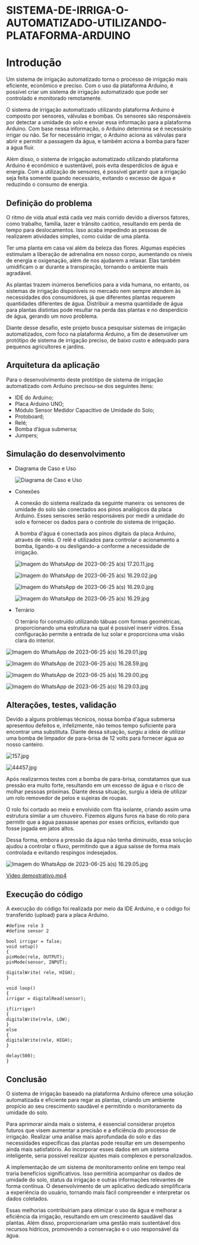 # SISTEMA-DE-IRRIGA-O-AUTOMATIZADO-UTILIZANDO-PLATAFORMA-ARDUINO
# Introdução

Um sistema de irrigação automatizado torna o processo de irrigação mais eficiente, econômico e preciso. Com o uso da plataforma Arduino, é possível criar um sistema de irrigação automatizado que pode ser controlado e monitorado remotamente.

O sistema de irrigação automatizado utilizando plataforma Arduino é composto por sensores, válvulas e bombas. Os sensores são responsáveis por detectar a umidade do solo e enviar essa informação para a plataforma Arduino. Com base nessa informação, o Arduino determina se é necessário irrigar ou não. Se for necessário irrigar, o Arduino aciona as válvulas para abrir e permitir a passagem da água, e também aciona a bomba para fazer a água fluir.

Além disso, o sistema de irrigação automatizado utilizando plataforma Arduino é econômico e sustentável, pois evita desperdícios de água e energia. Com a utilização de sensores, é possível garantir que a irrigação seja feita somente quando necessário, evitando o excesso de água e reduzindo o consumo de energia.

## Definição do problema

O ritmo de vida atual está cada vez mais corrido devido a diversos fatores, como trabalho, família, lazer e trânsito caótico, resultando em perda de tempo para deslocamentos. Isso acaba impedindo as pessoas de realizarem atividades simples, como cuidar de uma planta.

Ter uma planta em casa vai além da beleza das flores. Algumas espécies estimulam a liberação de adrenalina em nosso corpo, aumentando os níveis de energia e oxigenação, além de nos ajudarem a relaxar. Elas também umidificam o ar durante a transpiração, tornando o ambiente mais agradável.

As plantas trazem inúmeros benefícios para a vida humana, no entanto, os sistemas de irrigação disponíveis no mercado nem sempre atendem às necessidades dos consumidores, já que diferentes plantas requerem quantidades diferentes de água. Distribuir a mesma quantidade de água para plantas distintas pode resultar na perda das plantas e no desperdício de água, gerando um novo problema.

Diante desse desafio, este projeto busca pesquisar sistemas de irrigação automatizados, com foco na plataforma Arduino, a fim de desenvolver um protótipo de sistema de irrigação preciso, de baixo custo e adequado para pequenos agricultores e jardins.

## Arquitetura da aplicação

Para o desenvolvimento deste protótipo de sistema de irrigação automatizado
com Arduino precisou-se dos seguintes itens:

- IDE do Arduino;
- Placa Arduino UNO;
- Módulo Sensor Medidor Capacitivo de Umidade do Solo;
- Protoboard;
- Relé;
- Bomba d’água submersa;
- Jumpers;

## Simulação do desenvolvimento

- Diagrama de Caso e Uso
    
   
    ![Diagrama de Caso e Uso](https://github.com/anacastro26/SISTEMA-DE-IRRIGA-O-AUTOMATIZADO-UTILIZANDO-PLATAFORMA-ARDUINO/assets/79887747/4cf52286-c95e-475d-b1e7-8c890746ee2e)

- Conexões
    
    A conexão do sistema realizada da seguinte maneira:
    os sensores de umidade do solo são conectados aos pinos analógicos da placa Arduino. Esses sensores serão responsáveis por medir a umidade do solo e fornecer os dados para o controle do sistema de irrigação.
    
    A bomba d'água é conectada aos pinos digitais da placa Arduino, através de relés. O relé é utilizados para controlar o acionamento a bomba, ligando-a ou desligando-a conforme a necessidade de irrigação.
    
    ![Imagem do WhatsApp de 2023-06-25 à(s) 17.20.11.jpg](https://s3-us-west-2.amazonaws.com/secure.notion-static.com/42f47f7e-c7bc-4b52-9166-a539df3f0476/Imagem_do_WhatsApp_de_2023-06-25_(s)_17.20.11.jpg)
    
    ![Imagem do WhatsApp de 2023-06-25 à(s) 16.29.02.jpg](https://s3-us-west-2.amazonaws.com/secure.notion-static.com/4a64dbd2-279f-4572-aa5c-22a4558c3a55/Imagem_do_WhatsApp_de_2023-06-25_(s)_16.29.02.jpg)
    
    ![Imagem do WhatsApp de 2023-06-25 à(s) 16.29.0.jpg](https://s3-us-west-2.amazonaws.com/secure.notion-static.com/10f9a90a-0023-48a2-921f-a98eb5eb9c55/Imagem_do_WhatsApp_de_2023-06-25_(s)_16.29.0.jpg)
    
    ![Imagem do WhatsApp de 2023-06-25 à(s) 16.29.jpg](https://s3-us-west-2.amazonaws.com/secure.notion-static.com/4148782e-2cc7-4b7e-9a02-7b1d7b1eca81/Imagem_do_WhatsApp_de_2023-06-25_(s)_16.29.jpg)
    

- Terrário
    
    O terrário foi construído utilizando tábuas com formas geométricas, proporcionando uma estrutura na qual é possível inserir vidros. Essa configuração permite a entrada de luz solar e proporciona uma visão clara do interior.
    

![Imagem do WhatsApp de 2023-06-25 à(s) 16.29.01.jpg](https://s3-us-west-2.amazonaws.com/secure.notion-static.com/8eab7ac1-45c6-46e9-bc1f-b6de299896d8/Imagem_do_WhatsApp_de_2023-06-25_(s)_16.29.01.jpg)

![Imagem do WhatsApp de 2023-06-25 à(s) 16.28.59.jpg](https://s3-us-west-2.amazonaws.com/secure.notion-static.com/fa3067ff-69d4-4025-b3ea-7f728865b56f/Imagem_do_WhatsApp_de_2023-06-25_(s)_16.28.59.jpg)

![Imagem do WhatsApp de 2023-06-25 à(s) 16.29.00.jpg](https://s3-us-west-2.amazonaws.com/secure.notion-static.com/9f038eb5-b5d4-4e25-a4f8-22b2280cb280/Imagem_do_WhatsApp_de_2023-06-25_(s)_16.29.00.jpg)

![Imagem do WhatsApp de 2023-06-25 à(s) 16.29.03.jpg](https://s3-us-west-2.amazonaws.com/secure.notion-static.com/ea1dad25-e686-4a6c-8f12-62ca4934d01b/Imagem_do_WhatsApp_de_2023-06-25_(s)_16.29.03.jpg)

## Alterações, testes, validação

Devido a alguns problemas técnicos, nossa bomba d'água submersa apresentou defeitos e, infelizmente, não temos tempo suficiente para encontrar uma substituta. Diante dessa situação, surgiu a ideia de utilizar uma bomba de limpador de para-brisa de 12 volts para fornecer água ao nosso canteiro.

![157.jpg](https://s3-us-west-2.amazonaws.com/secure.notion-static.com/f9bbb0ea-4279-4cc7-87bd-dcb33b92acca/157.jpg)

![44457.jpg](https://s3-us-west-2.amazonaws.com/secure.notion-static.com/aecdf416-7ab0-4086-a2ba-c047bd3e6b5b/44457.jpg)

Após realizarmos testes com a bomba de para-brisa, constatamos que sua pressão era muito forte, resultando em um excesso de água e o risco de molhar pessoas próximas. Diante dessa situação, surgiu a ideia de utilizar um rolo removedor de pelos e sujeiras de roupas.

O rolo foi cortado ao meio e envolvido com fita isolante, criando assim uma estrutura similar a um chuveiro. Fizemos alguns furos na base do rolo para permitir que a água passasse apenas por esses orifícios, evitando que fosse jogada em jatos altos.

Dessa forma, embora a pressão da água não tenha diminuído, essa solução ajudou a controlar o fluxo, permitindo que a água saísse de forma mais controlada e evitando respingos indesejados.

![Imagem do WhatsApp de 2023-06-25 à(s) 16.29.05.jpg](https://s3-us-west-2.amazonaws.com/secure.notion-static.com/c03c55a3-76d9-4b3f-9e1e-bb7665a37fd0/Imagem_do_WhatsApp_de_2023-06-25_(s)_16.29.05.jpg)

[Video demostrativo.mp4](https://s3-us-west-2.amazonaws.com/secure.notion-static.com/5c428caa-3144-47ea-aa46-307b03d43d79/Video_demostrativo.mp4)

## Execução do código

A execução do código foi realizada por meio da IDE Arduino, e o código foi transferido (upload) para a placa Arduino.

```arduino
#define rele 3
#define sensor 2

bool irrigar = false;
void setup()
{
pinMode(rele, OUTPUT);
pinMode(sensor, INPUT);

digitalWrite( rele, HIGH);
}

void loop()
{
irrigar = digitalRead(sensor);

if(irrigar)
{
digitalWrite(rele, LOW);
}
else
{
digitalWrite(rele, HIGH);
}

delay(500);
}
```

## Conclusão

O sistema de irrigação baseado na plataforma Arduino oferece uma solução automatizada e eficiente para regar as plantas, criando um ambiente propício ao seu crescimento saudável e permitindo o monitoramento da umidade do solo.

Para aprimorar ainda mais o sistema, é essencial considerar projetos futuros que visem aumentar a precisão e a eficiência do processo de irrigação. Realizar uma análise mais aprofundada do solo e das necessidades específicas das plantas pode resultar em um desempenho ainda mais satisfatório. Ao incorporar esses dados em um sistema inteligente, seria possível realizar ajustes mais complexos e personalizados.

A implementação de um sistema de monitoramento online em tempo real traria benefícios significativos. Isso permitiria acompanhar os dados de umidade do solo, status da irrigação e outras informações relevantes de forma contínua. O desenvolvimento de um aplicativo dedicado simplificaria a experiência do usuário, tornando mais fácil compreender e interpretar os dados coletados.

Essas melhorias contribuiriam para otimizar o uso da água e melhorar a eficiência da irrigação, resultando em um crescimento saudável das plantas. Além disso, proporcionariam uma gestão mais sustentável dos recursos hídricos, promovendo a conservação e o uso responsável da água.

